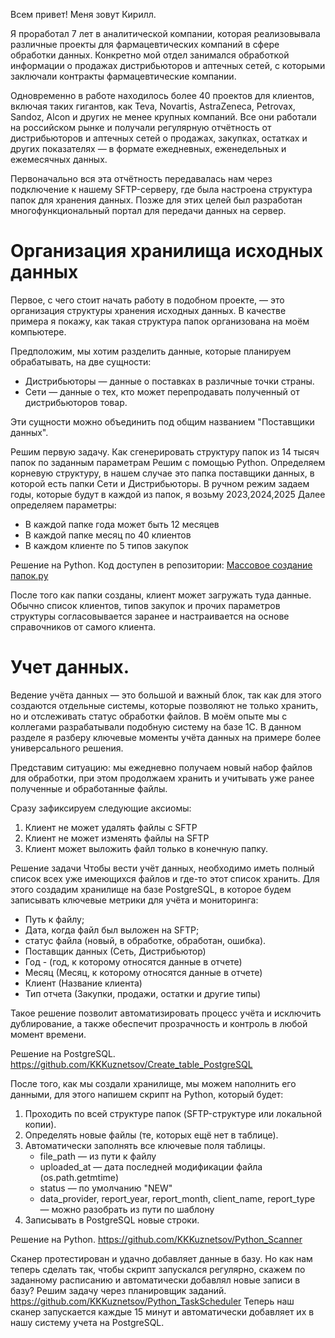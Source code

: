 Всем привет!
Меня зовут Кирилл.

Я проработал 7 лет в аналитической компании, которая реализовывала различные проекты для фармацевтических компаний в сфере обработки данных.
Конкретно мой отдел занимался обработкой информации о продажах дистрибьюторов и аптечных сетей, с которыми заключали контракты фармацевтические компании.

Одновременно в работе находилось более 40 проектов для клиентов, включая таких гигантов, как Teva, Novartis, AstraZeneca, Petrovax, Sandoz, Alcon и других не менее крупных компаний. Все они работали на российском рынке и получали регулярную отчётность от дистрибьюторов и аптечных сетей о продажах, закупках, остатках и других показателях — в формате ежедневных, еженедельных и ежемесячных данных.

Первоначально вся эта отчётность передавалась нам через подключение к нашему SFTP-серверу, где была настроена структура папок для хранения данных. Позже для этих целей был разработан многофункциональный портал для передачи данных на сервер.

# Организация хранилища исходных данных

Первое, с чего стоит начать работу в подобном проекте, — это организация структуры хранения исходных данных.
В качестве примера я покажу, как такая структура папок организована на моём компьютере.

Предположим, мы хотим разделить данные, которые планируем обрабатывать, на две сущности:

- Дистрибьюторы — данные о поставках в различные точки страны.
- Сети — данные о тех, кто может перепродавать полученный от дистрибьюторов товар.

Эти сущности можно объединить под общим названием "Поставщики данных".

Решим первую задачу.
Как сгенерировать структуру папок из 14 тысяч папок по заданным параметрам
Решим с помощью Python.
Определяем корневую структуру, в нашем случае это папка поставщики данных, в которой есть папки Сети и Дистрибьюторы.
В ручном режим задаем годы, которые будут в каждой из папок, я возьму 2023,2024,2025
Далее определяем параметры:
- В каждой папке года может быть 12 месяцев
- В каждой папке месяц по 40 клиентов
- В каждом клиенте по 5 типов закупок

Решение на Python.
Код доступен в репозитории:
[Массовое создание папок.py](https://github.com/KKKuznetsov/folder_generator_python)

После того как папки созданы, клиент может загружать туда данные.
Обычно список клиентов, типов закупок и прочих параметров структуры согласовывается заранее и настраивается на основе справочников от самого клиента.

# Учет данных.

Ведение учёта данных — это большой и важный блок, так как для этого создаются отдельные системы, которые позволяют не только хранить, но и отслеживать статус обработки файлов.
В моём опыте мы с коллегами разрабатывали подобную систему на базе 1С. В данном разделе я разберу ключевые моменты учёта данных на примере более универсального решения.

Представим ситуацию: мы ежедневно получаем новый набор файлов для обработки, при этом продолжаем хранить и учитывать уже ранее полученные и обработанные файлы.

Сразу зафиксируем следующие аксиомы:

1. Клиент не может удалять файлы с SFTP
2. Клиент не может изменять файлы на SFTP
3. Клиент может выложить файл только в конечную папку.

Решение задачи
Чтобы вести учёт данных, необходимо иметь полный список всех уже имеющихся файлов и где-то этот список хранить.
Для этого создадим хранилище на базе PostgreSQL, в которое будем записывать ключевые метрики для учёта и мониторинга:

- Путь к файлу;
- Дата, когда файл был выложен на SFTP;
- статус файла (новый, в обработке, обработан, ошибка).
- Поставщик данных (Сеть, Дистрибьютор)
- Год - (год, к которому относятся данные в отчете)
- Месяц (Месяц, к которому относятся данные в отчете)
- Клиент (Название клиента)
- Тип отчета (Закупки, продажи, остатки и другие типы)

Такое решение позволит автоматизировать процесс учёта и исключить дублирование, а также обеспечит прозрачность и контроль в любой момент времени.

Решение на PostgreSQL.
https://github.com/KKKuznetsov/Create_table_PostgreSQL

После того, как мы создали хранилище, мы можем наполнить его данными, для этого напишем скрипт на Python, который будет:

1. Проходить по всей структуре папок (SFTP-структуре или локальной копии).
2. Определять новые файлы (те, которых ещё нет в таблице).
3. Автоматически заполнять все ключевые поля таблицы.
   - file_path — из пути к файлу
   - uploaded_at — дата последней модификации файла (os.path.getmtime)
   - status — по умолчанию "NEW"
   - data_provider, report_year, report_month, client_name, report_type — можно разобрать из пути по шаблону
4. Записывать в PostgreSQL новые строки.

Решение на Python.
https://github.com/KKKuznetsov/Python_Scanner

Сканер протестирован и удачно добавляет данные в базу.
Но как нам теперь сделать так, чтобы скрипт запускался регулярно, скажем по заданному расписанию и автоматически добавлял новые записи в базу?
Решим задачу через планировщик заданий.
https://github.com/KKKuznetsov/Python_TaskScheduler
Теперь наш сканер запускается каждые 15 минут и автоматически добавляет их в нашу систему учета на PostgreSQL.



   

